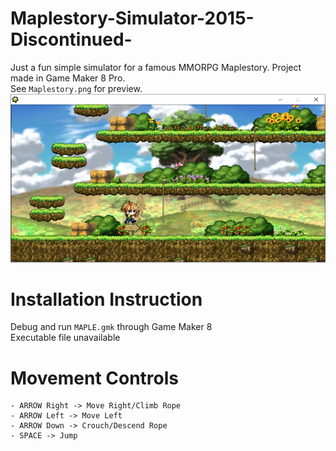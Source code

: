 # Maplestory-Simulator-2015-Discontinued-
Just a fun simple simulator for a famous MMORPG Maplestory. Project made in Game Maker 8 Pro.
<br />
See `Maplestory.png` for preview.
![MP Preview](Maplestory.png)

# Installation Instruction
Debug and run `MAPLE.gmk` through Game Maker 8
<br />
Executable file unavailable
# Movement Controls
```
- ARROW Right -> Move Right/Climb Rope
- ARROW Left -> Move Left
- ARROW Down -> Crouch/Descend Rope
- SPACE -> Jump
```
